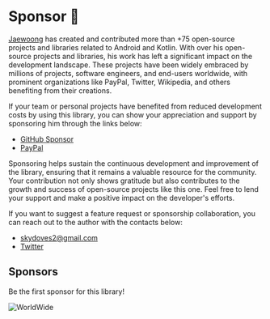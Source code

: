 # Sponsor 🩷

[Jaewoong](https://github.com/skydoves) has created and contributed more than +75 open-source projects and libraries related to Android and Kotlin. With over his open-source projects and libraries, his work has left a significant impact on the development landscape. These projects have been widely embraced by millions of projects, software engineers, and end-users worldwide, with prominent organizations like PayPal, Twitter, Wikipedia, and others benefiting from their creations.

If your team or personal projects have benefited from reduced development costs by using this library, you can show your appreciation and support by sponsoring him through the links below:

- [GitHub Sponsor](https://github.com/sponsors/skydoves)
- [PayPal](https://www.paypal.com/paypalme/skydoves)

Sponsoring helps sustain the continuous development and improvement of the library, ensuring that it remains a valuable resource for the community. Your contribution not only shows gratitude but also contributes to the growth and success of open-source projects like this one. Feel free to lend your support and make a positive impact on the developer's efforts.

If you want to suggest a feature request or sponsorship collaboration, you can reach out to the author with the contacts below:

- skydoves2@gmail.com
- [Twitter](https://twitter.com/github_skydoves)

## Sponsors

Be the first sponsor for this library!

![WorldWide](https://user-images.githubusercontent.com/24237865/181870785-fe31da7e-f362-46a7-be6c-e1609bab7a49.png)